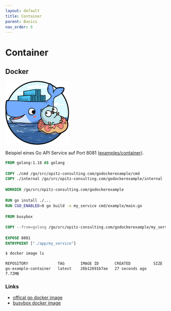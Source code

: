 ```yaml
---
layout: default
title: Container
parent: Basics
nav_order: 6
---
```


# Container

## Docker

<img src="../images/gopher_docker.png" alt="learning_gophers" width="200"/>


Beispiel eines Go API Service auf Port 8081 ([examples/container](../examples/container)).
```Dockerfile
FROM golang:1.18 AS golang

COPY ./cmd /go/src/opitz-consulting.com/godockerexample/cmd
COPY ./internal /go/src/opitz-consulting.com/godockerexample/internal

WORKDIR /go/src/opitz-consulting.com/godockerexample

RUN go install ./...
RUN CGO_ENABLED=0 go build -o my_service cmd/example/main.go

FROM busybox

COPY --from=golang /go/src/opitz-consulting.com/godockerexample/my_service /app/my_service

EXPOSE 8081
ENTRYPOINT ["./app/my_service"]
```

```
$ docker image ls

REPOSITORY             TAG       IMAGE ID       CREATED          SIZE
go-example-container   latest    26b12691b7ae   27 seconds ago   7.72MB
```

### Links
- [offical go docker image](https://hub.docker.com/_/golang)
- [busybox docker image](https://hub.docker.com/_/busybox)